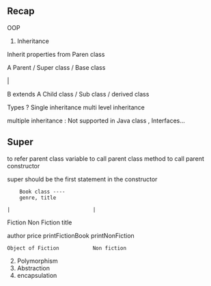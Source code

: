 ## Recap 

OOP
1. Inheritance

Inherit properties from Paren class 

 
A    Parent / Super class / Base class 

|   


B extends A     Child class / Sub class / derived class 


Types ?
Single inheritance 
multi level inheritance 


multiple inheritance : Not supported in Java class , Interfaces... 



## Super 
to refer parent class variable
to call parent class method 
to call parent constructor 

super should be the first statement in the constructor 



        Book class ---- 
        genre, title
            
    |                           |
Fiction                         Non Fiction 
title       

author                          price 
printFictionBook                printNonFiction

    Object of Fiction           Non fiction 



 















2. Polymorphism 
3. Abstraction
4. encapsulation 


